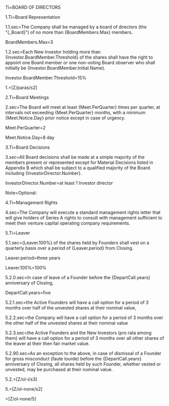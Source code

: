 Ti=BOARD OF DIRECTORS

1.Ti=Board Representation

1.1.sec=The Company shall be managed by a board of directors (the “{_Board}”) of no more than {BoardMembers.Max} members.

BoardMembers.Max=3

1.2.sec=Each New Investor holding more than {Investor.BoardMember.Threshold} of the shares shall have the right to appoint one Board member or one non-voting Board observer who shall initially be {Investor.BoardMember.Initial.Name}.

Investor.BoardMember.Threshold=15%

1.=[Z/paras/s2]

2.Ti=Board Meetings

2.sec=The Board will meet at least {Meet.PerQuarter} times per quarter, at intervals not exceeding {Meet.PerQuarter} months, with a minimum {Meet.Notice.Day} prior notice except in case of urgency.  		

Meet.PerQuarter=2

Meet.Notice.Day=8 day

3.Ti=Board Decisions

3.sec=All Board decisions shall be made at a simple majority of the members present or represented except for Material Decisions listed in Appendix B which shall be subject to a qualified majority of the Board including {InvestorDirector.Number}.

InvestorDirector.Number=at least 1 Investor director

Note=Optional:

4.Ti=Management Rights

4.sec=The Company will execute a standard management rights letter that will give holders of Series A rights to consult with management sufficient to meet their venture capital operating company requirements.

5.Ti=Leaver

5.1.sec={Leaver.100%} of the shares held by Founders shall vest on a quarterly basis over a period of {Leaver.period} from Closing. 

Leaver.period=three years

Leaver.100%=100%

5.2.0.sec=In case of leave of a Founder before the {DepartCall.years} anniversary of Closing, 

DepartCall.years=five

5.2.1.sec=the Active Founders will have a call option for a period of 3 months over half of the unvested shares at their nominal value,

5.2.2.sec=the Company will have a call option for a period of 3 months over the other half of the unvested shares at their nominal value
 
5.2.3.sec=the Active Founders and the New Investors (pro rata among them) will have a call option for a period of 3 months over all other shares of the leaver at their then fair market value.

5.2.90.sec=As an exception to the above, in case of dismissal of a Founder for gross misconduct (faute lourde) before the {DepartCall.years} anniversary of Closing, all shares held by such Founder, whether vested or unvested, may be purchased at their nominal value. 

5.2.=[Z/ol-i/s3]

5.=[Z/ol-none/s2]

=[Z/ol-none/5]